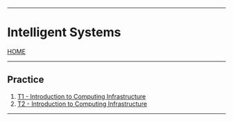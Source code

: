 
---
# Intelligent Systems

[HOME](../../README.md)

---
## Practice
1. [T1 - Introduction to Computing Infrastructure](data/T1.md)
2. [T2 - Introduction to Computing Infrastructure](data/T1.md)
---